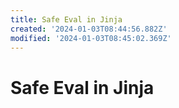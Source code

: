 ```yaml
---
title: Safe Eval in Jinja
created: '2024-01-03T08:44:56.882Z'
modified: '2024-01-03T08:45:02.369Z'
---
```


# Safe Eval in Jinja


